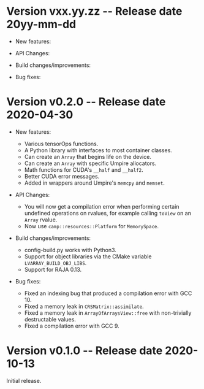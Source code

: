 Version vxx.yy.zz -- Release date 20yy-mm-dd
============================================

* New features:

* API Changes:

* Build changes/improvements:

* Bug fixes:

Version v0.2.0 -- Release date 2020-04-30
============================================

* New features:
  * Various tensorOps functions.
  * A Python library with interfaces to most container classes.
  * Can create an `Array` that begins life on the device.
  * Can create an `Array` with specific Umpire allocators.
  * Math functions for CUDA's `__half` and `__half2`.
  * Better CUDA error messages.
  * Added in wrappers around Umpire's `memcpy` and `memset`.

* API Changes:
  * You will now get a compilation error when performing certain undefined operations on rvalues, for example calling `toView` on an `Array` rvalue.
  * Now use `camp::resources::Platform` for `MemorySpace`.

* Build changes/improvements:
  * config-build.py works with Python3.
  * Support for object libraries via the CMake variable `LVARRAY_BUILD_OBJ_LIBS`.
  * Support for RAJA 0.13.

* Bug fixes:
  * Fixed an indexing bug that produced a compilation error with GCC 10.
  * Fixed a memory leak in `CRSMatrix::assimilate`.
  * Fixed a memory leak in `ArrayOfArraysView::free` with non-trivially destructable values.
  * Fixed a compilation error with GCC 9.

Version v0.1.0 -- Release date 2020-10-13
=========================================

Initial release.
